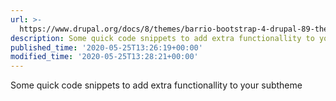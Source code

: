 ```yaml
---
url: >-
  https://www.drupal.org/docs/8/themes/barrio-bootstrap-4-drupal-89-theme/bootstrap-barrio-tips-tricks
description: Some quick code snippets to add extra functionallity to your subtheme
published_time: '2020-05-25T13:26:19+00:00'
modified_time: '2020-05-25T13:28:21+00:00'
---
```

Some quick code snippets to add extra functionallity to your subtheme